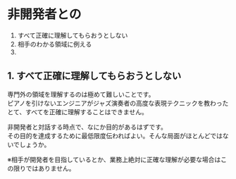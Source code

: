 # 非開発者との


1. すべて正確に理解してもらおうとしない
2. 相手のわかる領域に例える
3. 

## 1. すべて正確に理解してもらおうとしない

専門外の領域を理解するのは極めて難しいことです。  
ピアノを引けないエンジニアがジャズ演奏者の高度な表現テクニックを教わったとて、すべてを正確に理解することはできません。

非開発者と対話する時点で、なにか目的があるはずです。  
その目的を達成するために最低限度伝わればよい。そんな局面がほとんどではないでしょうか。  




※相手が開発者を目指しているとか、業務上絶対に正確な理解が必要な場合はこの限りではありません。
